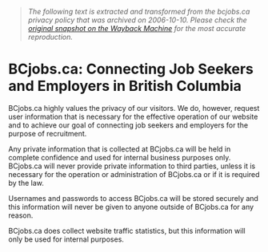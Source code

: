 > *The following text is extracted and transformed from the bcjobs.ca privacy policy that was archived on 2006-10-10. Please check the [original snapshot on the Wayback Machine](https://web.archive.org/web/20061010171500id_/http%3A//www.bcjobs.ca/privacystatement.cfm) for the most accurate reproduction.*

# BCjobs.ca: Connecting Job Seekers and Employers in British Columbia

BCjobs.ca highly values the privacy of our visitors. We do, however, request user information that is necessary for the effective operation of our website and to achieve our goal of connecting job seekers and employers for the purpose of recruitment.

Any private information that is collected at BCjobs.ca will be held in complete confidence and used for internal business purposes only. BCjobs.ca will never provide private information to third parties, unless it is necessary for the operation or administration of BCjobs.ca or if it is required by the law. 

Usernames and passwords to access BCjobs.ca will be stored securely and this information will never be given to anyone outside of BCjobs.ca for any reason.

BCjobs.ca does collect website traffic statistics, but this information will only be used for internal purposes. 
